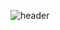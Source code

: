 ![header](https://capsule-render.vercel.app/api?type=soft&color=auto&height=150&section=header&text=KuHell&fontSize=70&animation=twinkling)    
<!-- <div align="center">



<img align="center" alt="GIF"  src="https://denemenlazim.net/wp-content/uploads/2019/11/rick-and-morty_4-sezon_1.gif" width="408" height="318">

<div style="display: inline_block">

## LANGUAGES & TOOLS
  
  
  
  <img align="center" alt="Rafa-HTML" height="30" width="40" src="https://raw.githubusercontent.com/devicons/devicon/master/icons/html5/html5-original.svg">
  <img align="center" alt="Rafa-CSS" height="30" width="40" src="https://raw.githubusercontent.com/devicons/devicon/master/icons/css3/css3-original.svg">
  <img align="center" alt="Rafa-Js" height="30" width="40" src="https://raw.githubusercontent.com/devicons/devicon/master/icons/javascript/javascript-plain.svg">
  <img align="center" alt="Rafa-Ts" height="30" width="40" src="https://raw.githubusercontent.com/devicons/devicon/master/icons/typescript/typescript-plain.svg">
  <img align="center" alt="Rafa-React" height="30" width="40" src="https://raw.githubusercontent.com/devicons/devicon/master/icons/react/react-original.svg">
  <img align="center" alt="react" height="30" width="40" src="https://raw.githubusercontent.com/devicons/devicon/master/icons/react/react-original-wordmark.svg"/>
</div>
<br/>
</div> -->

<!-- <div align="center">
    <a href="#"><img alt="KuHell's Github Stats" src="https://github-readme-stats.vercel.app/api?username=KuHell&show_icons=true&include_all_commits=true&count_private=true&theme=react&hide_border=true&bg_color=0D1117&title_color=5ce1e6&icon_color=5ce1e6" height="200"/></a>
    <a href="#"><img alt="KuHell's Top Languages" src="https://github-readme-stats.vercel.app/api/top-langs/?username=KuHell&langs_count=10&layout=compact&theme=react&hide_border=true&bg_color=0D1117&title_color=5ce1e6&icon_color=5ce1e6" height="200"/></a>
    <br/>
</div> -->


<!-- <img src="https://raw.githubusercontent.com/halfrost/halfrost/master/icons/header_.png"> -->


